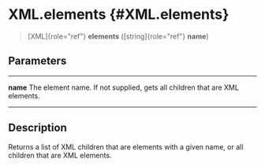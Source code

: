 XML.elements {#XML.elements}
============

> [XML]{role="ref"} **elements** ([string]{role="ref"} **name**)

Parameters
----------

  ---------- --------------------------------------------------------------
  **name**   The element name. If not supplied, gets all children that are
             XML elements.
  ---------- --------------------------------------------------------------

Description
-----------

Returns a list of XML children that are elements with a given name, or
all children that are XML elements.
